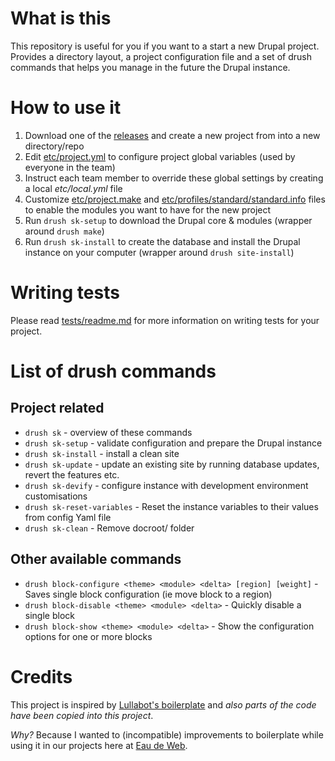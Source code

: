 # What is this

This repository is useful for you if you want to a start a new Drupal project. Provides a directory layout, a project configuration file and a set of drush commands that helps you manage in the future the Drupal instance.

# How to use it

1. Download one of the [releases](/releases) and create a new project from into a new directory/repo
2. Edit [etc/project.yml](etc/project.yml) to configure project global variables (used by everyone in the team)
3. Instruct each team member to override these global settings by creating a local *etc/local.yml* file
4. Customize [etc/project.make](etc/project.make) and [etc/profiles/standard/standard.info](etc/profiles/standard/standard.info) files to enable the modules you want to have for the new project
5. Run ``drush sk-setup`` to download the Drupal core & modules (wrapper around ``drush make``)
6. Run ``drush sk-install`` to create the database and install the Drupal instance on your computer (wrapper around ``drush site-install``)

# Writing tests

Please read [tests/readme.md](tests/readme.md) for more information on writing tests for your project.

# List of drush commands

## Project related

* ``drush sk`` - overview of these commands
* ``drush sk-setup`` - validate configuration and prepare the Drupal instance
* ``drush sk-install`` - install a clean site
* ``drush sk-update`` - update an existing site by running database updates, revert the features etc.
* ``drush sk-devify`` - configure instance with development environment customisations
* ``drush sk-reset-variables`` - Reset the instance variables to their values from config Yaml file
* ``drush sk-clean`` - Remove docroot/ folder

## Other available commands

* ``drush block-configure <theme> <module> <delta> [region] [weight]`` - Saves single block configuration (ie move block to a region)
* ``drush block-disable <theme> <module> <delta>`` - Quickly disable a single block
* ``drush block-show <theme> <module> <delta>`` - Show the configuration options for one or more blocks


# Credits

This project is inspired by [Lullabot's boilerplate](https://github.com/Lullabot/drupal-boilerplate) and _also parts of the code have been copied into this project_.

*Why?* Because I wanted to (incompatible) improvements to boilerplate while using it in our projects here at [Eau de Web](http://www.eaudeweb.ro).

